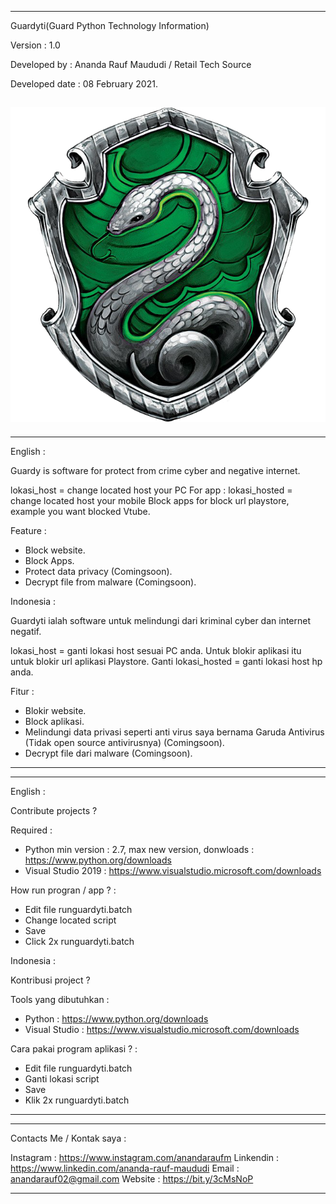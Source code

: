 ---------------------------------------------------------------------------------------------------------------------------

Guardyti(Guard Python Technology Information)

Version : 1.0

Developed by : Ananda Rauf Maududi / Retail Tech Source

Developed date : 08 February 2021.

![alttext](https://raw.githubusercontent.com/AnandaRauf/Guardti/master/harry-potter-and-the-philosopher-s-stone-sorting-hat-slytherin-house-hogwarts-harry-potter-8989dfc0d4a5804f56fd6cfc3a4b7ae1.png)
----------------------------------------------------------------------------------------------------------------------------

----------------------------------------------------------------------------------------------------------------------------
English :

Guardy is software for protect from crime cyber and negative internet.

lokasi_host = change located host your PC
For app : lokasi_hosted = change located host your mobile
Block apps for block url playstore, example you want blocked Vtube.

Feature : 
- Block website.
- Block Apps.
- Protect data privacy (Comingsoon).
- Decrypt file from malware (Comingsoon).

Indonesia :

Guardyti ialah software untuk melindungi dari kriminal cyber dan internet negatif.

lokasi_host = ganti lokasi host sesuai PC anda.
Untuk blokir aplikasi itu untuk blokir url aplikasi Playstore.
Ganti lokasi_hosted = ganti lokasi host hp anda.

Fitur :
- Blokir website.
- Block aplikasi.
- Melindungi data privasi seperti anti virus saya bernama Garuda Antivirus (Tidak open source antivirusnya) (Comingsoon).
- Decrypt file dari malware (Comingsoon).

---------------------------------------------------------------------------------------------------------------------------

---------------------------------------------------------------------------------------------------------------------------

English :

Contribute projects ?

Required : 
- Python min version : 2.7, max new version, donwloads : https://www.python.org/downloads
- Visual Studio 2019 : https://www.visualstudio.microsoft.com/downloads

How run progran / app ? :
- Edit file runguardyti.batch 
- Change located script
- Save
- Click 2x runguardyti.batch

Indonesia :

Kontribusi project ?

Tools yang dibutuhkan :
- Python : https://www.python.org/downloads
- Visual Studio : https://www.visualstudio.microsoft.com/downloads

Cara pakai program aplikasi ? :

- Edit file runguardyti.batch
- Ganti lokasi script
- Save
- Klik 2x runguardyti.batch


---------------------------------------------------------------------------------------------------------------------------


---------------------------------------------------------------------------------------------------------------------------

Contacts Me / Kontak saya :

Instagram : https://www.instagram.com/anandaraufm
Linkendin : https://www.linkedin.com/ananda-rauf-maududi
Email : anandarauf02@gmail.com
Website : https://bit.y/3cMsNoP


---------------------------------------------------------------------------------------------------------------------------

